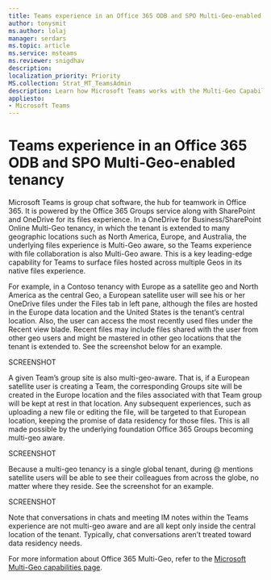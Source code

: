 ```yaml
---
title: Teams experience in an Office 365 ODB and SPO Multi-Geo-enabled tenancy
author: tonysmit
ms.author: lolaj
manager: serdars
ms.topic: article
ms.service: msteams
ms.reviewer: snigdhav
description: 
localization_priority: Priority
MS.collection: Strat_MT_TeamsAdmin
description: Learn how Microsoft Teams works with the Multi-Geo Capabilities in Office 365.
appliesto: 
- Microsoft Teams
---
```


# Teams experience in an Office 365 ODB and SPO Multi-Geo-enabled tenancy

Microsoft Teams is group chat software, the hub for teamwork in Office 365. It is powered by the Office 365 Groups service along with SharePoint and OneDrive for its files experience. In a OneDrive for Business/SharePoint Online Multi-Geo tenancy, in which the tenant is extended to many geographic locations such as North America, Europe, and Australia, the underlying files experience is Multi-Geo aware, so the Teams experience with file collaboration is also Multi-Geo aware. This is a key leading-edge capability for Teams to surface files hosted across multiple Geos in its native files experience.

For example, in a Contoso tenancy with Europe as a satellite geo and North America as the central Geo, a European satellite user will see his or her OneDrive files under the Files tab in left pane, although the files are hosted in the Europe data location and the United States is the tenant’s central location. Also, the user can access the most recently used files under the Recent view blade. Recent files may include files shared with the user from other geo users and might be mastered in other geo locations that the tenant is extended to. See the screenshot below for an example.

 SCREENSHOT

A given Team’s group site is also multi-geo-aware. That is, if a European satellite user is creating a Team, the corresponding Groups site will be created in the Europe location and the files associated with that Team group will be kept at rest in that location. Any subsequent experiences, such as uploading a new file or editing the file, will be targeted to that European location, keeping the promise of data residency for those files. This is all made possible by the underlying foundation Office 365 Groups becoming multi-geo aware.

  SCREENSHOT

Because a multi-geo tenancy is a single global tenant, during @ mentions satellite users will be able to see their colleagues from across the globe, no matter where they reside. See the screenshot for an example.

 SCREENSHOT 

Note that conversations in chats and meeting IM notes within the Teams experience are not multi-geo aware and are all kept only inside the central location of the tenant. Typically, chat conversations aren’t treated toward data residency needs.

For more information about Office 365 Multi-Geo, refer to the [Microsoft Multi-Geo capabilities page](https://aka.ms/multi-geo).
